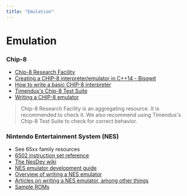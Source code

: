 ```yaml
---
title: "Emulation"
---
```


# Emulation

### Chip-8
- [Chip-8 Research Facility](https://chip-8.github.io/links/)
- [Creating a CHIP-8 interpreter/emulator in C++14 - Bisqwit](https://youtu.be/rpLoS7B6T94?si=AgCWjPkZT5SUB8SI)
- [How to write a basic CHIP-8 interpreter](http://www.multigesture.net/articles/how-to-write-an-emulator-chip-8-interpreter/)
- [Timendus's Chip-8 Test Suite](https://github.com/Timendus/chip8-test-suite)
- [Writing a CHIP-8 emulator](https://tobiasvl.github.io/blog/write-a-chip-8-emulator/)

> Chip-8 Research Facility is an aggregating resource. It is recommended to check it.
We also recommend using Timendus's Chip-8 Test Suite to check for correct behavior.

### Nintendo Entertainment System (NES)
- See 65xx family resources
- [6502 instruction set reference](https://www.masswerk.at/6502/6502_instruction_set.html)
- [The NesDev wiki](https://wiki.nesdev.com/)
- [NES emulator development guide](https://nesdev.com/NES%20emulator%20development%20guide.txt)
- [Overview of writing a NES emulator](https://yizhang82.dev/nes-emu-overview)
- [Articles on writing a NES emulator, among other things](https://emudev.de/nes-emulator/overview)
- [Sample ROMs](https://github.com/PeterLemon/NES)